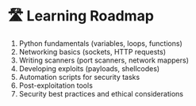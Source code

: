 # 🛣️ Learning Roadmap

1. Python fundamentals (variables, loops, functions)
2. Networking basics (sockets, HTTP requests)
3. Writing scanners (port scanners, network mappers)
4. Developing exploits (payloads, shellcodes)
5. Automation scripts for security tasks
6. Post-exploitation tools
7. Security best practices and ethical considerations
